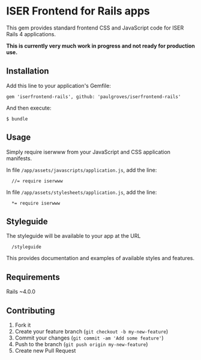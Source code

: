 # ISER Frontend for Rails apps

This gem provides standard frontend CSS and JavaScript code for ISER Rails 4 applications.

**This is currently very much work in progress and not ready for production use.**

## Installation

Add this line to your application's Gemfile:

    gem 'iserfrontend-rails', github: 'paulgroves/iserfrontend-rails'

And then execute:

    $ bundle

## Usage

Simply require iserwww from your JavaScript and CSS application manifests.

In file `/app/assets/javascripts/application.js`, add the line:

      //= require iserwww

In file `/app/assets/stylesheets/application.js`, add the line:

      *= require iserwww

## Styleguide

The styleguide will be available to your app at the URL

      /styleguide

This provides documentation and examples of available styles and features.

## Requirements

Rails ~4.0.0

## Contributing

1. Fork it
2. Create your feature branch (`git checkout -b my-new-feature`)
3. Commit your changes (`git commit -am 'Add some feature'`)
4. Push to the branch (`git push origin my-new-feature`)
5. Create new Pull Request
